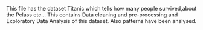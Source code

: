 This file has the dataset Titanic which tells how many people survived,about the Pclass etc...
This contains Data cleaning and pre-processing and Exploratory Data Analysis of this dataset. Also patterns have been analysed. 
